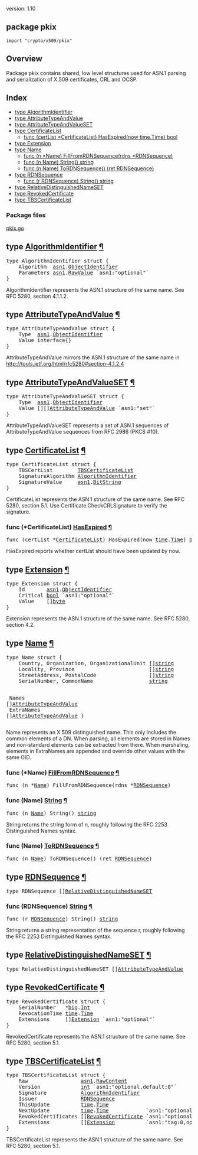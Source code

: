 version: 1.10
## package pkix

  `import "crypto/x509/pkix"`

## Overview

Package pkix contains shared, low level structures used for ASN.1 parsing and
serialization of X.509 certificates, CRL and OCSP.

## Index

- [type AlgorithmIdentifier](#AlgorithmIdentifier)
- [type AttributeTypeAndValue](#AttributeTypeAndValue)
- [type AttributeTypeAndValueSET](#AttributeTypeAndValueSET)
- [type CertificateList](#CertificateList)
  - [func (certList *CertificateList) HasExpired(now time.Time) bool](#CertificateList.HasExpired)
- [type Extension](#Extension)
- [type Name](#Name)
  - [func (n *Name) FillFromRDNSequence(rdns *RDNSequence)](#Name.FillFromRDNSequence)
  - [func (n Name) String() string](#Name.String)
  - [func (n Name) ToRDNSequence() (ret RDNSequence)](#Name.ToRDNSequence)
- [type RDNSequence](#RDNSequence)
  - [func (r RDNSequence) String() string](#RDNSequence.String)
- [type RelativeDistinguishedNameSET](#RelativeDistinguishedNameSET)
- [type RevokedCertificate](#RevokedCertificate)
- [type TBSCertificateList](#TBSCertificateList)

### Package files
 [pkix.go](//github.com/golang/go/blob/release-branch.go1.10/src/crypto/x509/pkix/pkix.go)

<h2 id="AlgorithmIdentifier">type <a href="//github.com/golang/go/blob/release-branch.go1.10/src/crypto/x509/pkix/pkix.go#L9">AlgorithmIdentifier</a>
    <a href="#AlgorithmIdentifier">¶</a></h2>
<pre>type AlgorithmIdentifier struct {
<span id="AlgorithmIdentifier.Algorithm"></span>    Algorithm  <a href="/encoding/asn1/">asn1</a>.<a href="/encoding/asn1/#ObjectIdentifier">ObjectIdentifier</a>
<span id="AlgorithmIdentifier.Parameters"></span>    Parameters <a href="/encoding/asn1/">asn1</a>.<a href="/encoding/asn1/#RawValue">RawValue</a> `asn1:&#34;optional&#34;`
}</pre>

AlgorithmIdentifier represents the ASN.1 structure of the same name. See RFC
5280, section 4.1.1.2.

<h2 id="AttributeTypeAndValue">type <a href="//github.com/golang/go/blob/release-branch.go1.10/src/crypto/x509/pkix/pkix.go#L89">AttributeTypeAndValue</a>
    <a href="#AttributeTypeAndValue">¶</a></h2>
<pre>type AttributeTypeAndValue struct {
<span id="AttributeTypeAndValue.Type"></span>    Type  <a href="/encoding/asn1/">asn1</a>.<a href="/encoding/asn1/#ObjectIdentifier">ObjectIdentifier</a>
<span id="AttributeTypeAndValue.Value"></span>    Value interface{}
}</pre>

AttributeTypeAndValue mirrors the ASN.1 structure of the same name in
http://tools.ietf.org/html/rfc5280#section-4.1.2.4

<h2 id="AttributeTypeAndValueSET">type <a href="//github.com/golang/go/blob/release-branch.go1.10/src/crypto/x509/pkix/pkix.go#L96">AttributeTypeAndValueSET</a>
    <a href="#AttributeTypeAndValueSET">¶</a></h2>
<pre>type AttributeTypeAndValueSET struct {
<span id="AttributeTypeAndValueSET.Type"></span>    Type  <a href="/encoding/asn1/">asn1</a>.<a href="/encoding/asn1/#ObjectIdentifier">ObjectIdentifier</a>
<span id="AttributeTypeAndValueSET.Value"></span>    Value [][]<a href="#AttributeTypeAndValue">AttributeTypeAndValue</a> `asn1:&#34;set&#34;`
}</pre>

AttributeTypeAndValueSET represents a set of ASN.1 sequences of
AttributeTypeAndValue sequences from RFC 2986 (PKCS #10).

<h2 id="CertificateList">type <a href="//github.com/golang/go/blob/release-branch.go1.10/src/crypto/x509/pkix/pkix.go#L234">CertificateList</a>
    <a href="#CertificateList">¶</a></h2>
<pre>type CertificateList struct {
<span id="CertificateList.TBSCertList"></span>    TBSCertList        <a href="#TBSCertificateList">TBSCertificateList</a>
<span id="CertificateList.SignatureAlgorithm"></span>    SignatureAlgorithm <a href="#AlgorithmIdentifier">AlgorithmIdentifier</a>
<span id="CertificateList.SignatureValue"></span>    SignatureValue     <a href="/encoding/asn1/">asn1</a>.<a href="/encoding/asn1/#BitString">BitString</a>
}</pre>

CertificateList represents the ASN.1 structure of the same name. See RFC 5280,
section 5.1. Use Certificate.CheckCRLSignature to verify the signature.

<h3 id="CertificateList.HasExpired">func (*CertificateList) <a href="//github.com/golang/go/blob/release-branch.go1.10/src/crypto/x509/pkix/pkix.go#L241">HasExpired</a>
    <a href="#CertificateList.HasExpired">¶</a></h3>
<pre>func (certList *<a href="#CertificateList">CertificateList</a>) HasExpired(now <a href="/time/">time</a>.<a href="/time/#Time">Time</a>) <a href="/builtin/#bool">bool</a></pre>

HasExpired reports whether certList should have been updated by now.

<h2 id="Extension">type <a href="//github.com/golang/go/blob/release-branch.go1.10/src/crypto/x509/pkix/pkix.go#L103">Extension</a>
    <a href="#Extension">¶</a></h2>
<pre>type Extension struct {
<span id="Extension.Id"></span>    Id       <a href="/encoding/asn1/">asn1</a>.<a href="/encoding/asn1/#ObjectIdentifier">ObjectIdentifier</a>
<span id="Extension.Critical"></span>    Critical <a href="/builtin/#bool">bool</a> `asn1:&#34;optional&#34;`
<span id="Extension.Value"></span>    Value    []<a href="/builtin/#byte">byte</a>
}</pre>

Extension represents the ASN.1 structure of the same name. See RFC 5280, section
4.2.

<h2 id="Name">type <a href="//github.com/golang/go/blob/release-branch.go1.10/src/crypto/x509/pkix/pkix.go#L113">Name</a>
    <a href="#Name">¶</a></h2>
<pre>type Name struct {
<span id="Name.Country"></span>    Country, Organization, OrganizationalUnit []<a href="/builtin/#string">string</a>
<span id="Name.Locality"></span>    Locality, Province                        []<a href="/builtin/#string">string</a>
<span id="Name.StreetAddress"></span>    StreetAddress, PostalCode                 []<a href="/builtin/#string">string</a>
<span id="Name.SerialNumber"></span>    SerialNumber, CommonName                  <a href="/builtin/#string">string</a>

<span id="Name.Names"></span>    Names      []<a href="#AttributeTypeAndValue">AttributeTypeAndValue</a>
<span id="Name.ExtraNames"></span>    ExtraNames []<a href="#AttributeTypeAndValue">AttributeTypeAndValue</a>
}</pre>

Name represents an X.509 distinguished name. This only includes the common
elements of a DN. When parsing, all elements are stored in Names and
non-standard elements can be extracted from there. When marshaling, elements in
ExtraNames are appended and override other values with the same OID.

<h3 id="Name.FillFromRDNSequence">func (*Name) <a href="//github.com/golang/go/blob/release-branch.go1.10/src/crypto/x509/pkix/pkix.go#L123">FillFromRDNSequence</a>
    <a href="#Name.FillFromRDNSequence">¶</a></h3>
<pre>func (n *<a href="#Name">Name</a>) FillFromRDNSequence(rdns *<a href="#RDNSequence">RDNSequence</a>)</pre>


<h3 id="Name.String">func (Name) <a href="//github.com/golang/go/blob/release-branch.go1.10/src/crypto/x509/pkix/pkix.go#L216">String</a>
    <a href="#Name.String">¶</a></h3>
<pre>func (n <a href="#Name">Name</a>) String() <a href="/builtin/#string">string</a></pre>

String returns the string form of n, roughly following the RFC 2253
Distinguished Names syntax.

<h3 id="Name.ToRDNSequence">func (Name) <a href="//github.com/golang/go/blob/release-branch.go1.10/src/crypto/x509/pkix/pkix.go#L193">ToRDNSequence</a>
    <a href="#Name.ToRDNSequence">¶</a></h3>
<pre>func (n <a href="#Name">Name</a>) ToRDNSequence() (ret <a href="#RDNSequence">RDNSequence</a>)</pre>


<h2 id="RDNSequence">type <a href="//github.com/golang/go/blob/release-branch.go1.10/src/crypto/x509/pkix/pkix.go#L14">RDNSequence</a>
    <a href="#RDNSequence">¶</a></h2>
<pre>type RDNSequence []<a href="#RelativeDistinguishedNameSET">RelativeDistinguishedNameSET</a></pre>


<h3 id="RDNSequence.String">func (RDNSequence) <a href="//github.com/golang/go/blob/release-branch.go1.10/src/crypto/x509/pkix/pkix.go#L30">String</a>
    <a href="#RDNSequence.String">¶</a></h3>
<pre>func (r <a href="#RDNSequence">RDNSequence</a>) String() <a href="/builtin/#string">string</a></pre>

String returns a string representation of the sequence r, roughly following the
RFC 2253 Distinguished Names syntax.

<h2 id="RelativeDistinguishedNameSET">type <a href="//github.com/golang/go/blob/release-branch.go1.10/src/crypto/x509/pkix/pkix.go#L85">RelativeDistinguishedNameSET</a>
    <a href="#RelativeDistinguishedNameSET">¶</a></h2>
<pre>type RelativeDistinguishedNameSET []<a href="#AttributeTypeAndValue">AttributeTypeAndValue</a></pre>


<h2 id="RevokedCertificate">type <a href="//github.com/golang/go/blob/release-branch.go1.10/src/crypto/x509/pkix/pkix.go#L260">RevokedCertificate</a>
    <a href="#RevokedCertificate">¶</a></h2>
<pre>type RevokedCertificate struct {
<span id="RevokedCertificate.SerialNumber"></span>    SerialNumber   *<a href="/math/big/">big</a>.<a href="/math/big/#Int">Int</a>
<span id="RevokedCertificate.RevocationTime"></span>    RevocationTime <a href="/time/">time</a>.<a href="/time/#Time">Time</a>
<span id="RevokedCertificate.Extensions"></span>    Extensions     []<a href="#Extension">Extension</a> `asn1:&#34;optional&#34;`
}</pre>

RevokedCertificate represents the ASN.1 structure of the same name. See RFC
5280, section 5.1.

<h2 id="TBSCertificateList">type <a href="//github.com/golang/go/blob/release-branch.go1.10/src/crypto/x509/pkix/pkix.go#L247">TBSCertificateList</a>
    <a href="#TBSCertificateList">¶</a></h2>
<pre>type TBSCertificateList struct {
<span id="TBSCertificateList.Raw"></span>    Raw                 <a href="/encoding/asn1/">asn1</a>.<a href="/encoding/asn1/#RawContent">RawContent</a>
<span id="TBSCertificateList.Version"></span>    Version             <a href="/builtin/#int">int</a> `asn1:&#34;optional,default:0&#34;`
<span id="TBSCertificateList.Signature"></span>    Signature           <a href="#AlgorithmIdentifier">AlgorithmIdentifier</a>
<span id="TBSCertificateList.Issuer"></span>    Issuer              <a href="#RDNSequence">RDNSequence</a>
<span id="TBSCertificateList.ThisUpdate"></span>    ThisUpdate          <a href="/time/">time</a>.<a href="/time/#Time">Time</a>
<span id="TBSCertificateList.NextUpdate"></span>    NextUpdate          <a href="/time/">time</a>.<a href="/time/#Time">Time</a>            `asn1:&#34;optional&#34;`
<span id="TBSCertificateList.RevokedCertificates"></span>    RevokedCertificates []<a href="#RevokedCertificate">RevokedCertificate</a> `asn1:&#34;optional&#34;`
<span id="TBSCertificateList.Extensions"></span>    Extensions          []<a href="#Extension">Extension</a>          `asn1:&#34;tag:0,optional,explicit&#34;`
}</pre>

TBSCertificateList represents the ASN.1 structure of the same name. See RFC
5280, section 5.1.


